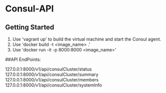 # Consul-API

## Getting Started


1. Use 'vagrant up' to build the virtual machine and start the Consul agent.
2. Use 'docker build -t <image_name> .' 
3. Use 'docker run -it -p 8000:8000 <image_name>'



##API EndPoints:


127.0.0.1:8000/v1/api/consulCluster/status
127.0.0.1:8000/v1/api/consulCluster/summary
127.0.0.1:8000/v1/api/consulCluster/members
127.0.0.1:8000/v1/api/consulCluster/systemInfo
